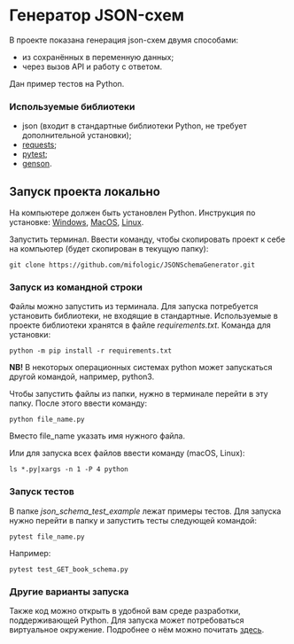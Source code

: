 # Генератор JSON-схем

В проекте показана генерация json-схем двумя способами:
* из сохранённых в переменную данных;
* через вызов API и работу с ответом.

Дан пример тестов на Python. 

### Используемые библиотеки
* json (входит в стандартные библиотеки Python, не требует дополнительной установки);
* [requests](https://requests.readthedocs.io/en/latest/);
* [pytest](https://docs.pytest.org/en/7.1.x/contents.html);
* [genson](https://github.com/wolverdude/GenSON).

## Запуск проекта локально
На компьютере должен быть установлен Python. Инструкция по установке: 
[Windows](https://metanit.com/python/tutorial/1.2.php),
[MacOS](https://metanit.com/python/tutorial/1.5.php),
[Linux](https://metanit.com/python/tutorial/1.6.php).

Запустить терминал. Ввести команду, чтобы скопировать проект к себе на компьютер (будет скопирован в текущую папку):
```commandline
git clone https://github.com/mifologic/JSONSchemaGenerator.git
```

### Запуск из командной строки
Файлы можно запустить из терминала. Для запуска потребуется установить библиотеки, не входящие в стандартные. 
Используемые в проекте библиотеки хранятся в файле *requirements.txt*.
Команда для установки:
````commandline
python -m pip install -r requirements.txt
````
**NB!** В некоторых операционных системах python может запускаться другой командой, например, python3. 

Чтобы запустить файлы из папки, нужно в терминале перейти в эту папку. После этого ввести команду:
```commandline
python file_name.py
```
Вместо file_name указать имя нужного файла.

Или для запуска всех файлов ввести команду (macOS, Linux):
```commandline
ls *.py|xargs -n 1 -P 4 python
```

### Запуск тестов
В папке *json_schema_test_example* лежат примеры тестов. 
Для запуска нужно перейти в папку и запустить тесты следующей командой:
```commandline
pytest file_name.py
```
Например:
```commandline
pytest test_GET_book_schema.py
```
### Другие варианты запуска
Также код можно открыть в удобной вам среде разработки, поддерживающей Python. 
Для запуска может потребоваться виртуальное окружение. Подробнее о нём можно почитать [здесь](https://pavel-karateev.gitbook.io/intermediate-python/sredstva-razrabotki/virtual_environment). 
